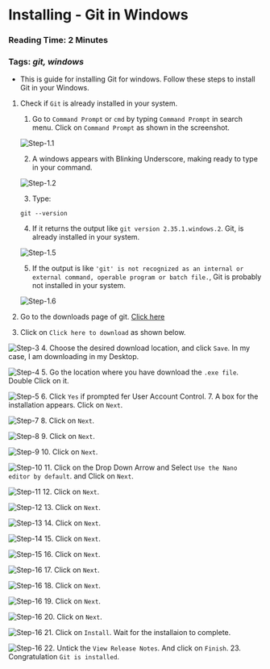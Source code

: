 # Installing - Git in Windows
### Reading Time: 2 Minutes
### Tags: *git, windows*
- This is guide for installing Git for windows. Follow these steps to install Git in your Windows.

1. Check if `Git` is already installed in your system.
    1. Go to `Command Prompt` or `cmd` by typing `Command Prompt` in search menu. Click on `Command Prompt` as shown in the screenshot.
    
    ![Step-1.1](./assets-01_installing-git-windows/1.png)

    2. A windows appears with Blinking Underscore, making ready to type in your command.
    
    ![Step-1.2](./assets-01_installing-git-windows/2.png)

    3. Type:
    ```
    git --version
    ```
    4. If it returns the output like `git version 2.35.1.windows.2`. Git, is already installed in your system.
    
    ![Step-1.5](./assets-01_installing-git-windows/23.png)

    5. If the output is like `'git' is not recognized as an internal or external command, operable program or batch file.`, Git is probably not installed in your system.
    
    ![Step-1.6](./assets-01_installing-git-windows/3.png)

2. Go to the downloads page of git. [Click here](https://git-scm.com/download/win)

3. Click on `Click here to download` as shown below.

![Step-3](./assets-01_installing-git-windows/4.png)
4. Choose the desired download location, and click `Save`. In my case, I am downloading in my Desktop.

![Step-4](./assets-01_installing-git-windows/5.png)
5. Go the location where you have download the `.exe file`. Double Click on it.

![Step-5](./assets-01_installing-git-windows/6.png)
6. Click `Yes` if prompted fer User Account Control.
7. A box for the installation appears. Click on `Next`.

![Step-7](./assets-01_installing-git-windows/7.png)
8. Click on `Next`.

![Step-8](./assets-01_installing-git-windows/8.png)
9. Click on `Next`.

![Step-9](./assets-01_installing-git-windows/9.png)
10. Click on `Next`.

![Step-10](./assets-01_installing-git-windows/10.png)
11. Click on the Drop Down Arrow and Select `Use the Nano editor by default`. and Click on `Next`.

![Step-11](./assets-01_installing-git-windows/11.png)
12. Click on `Next`.

![Step-12](./assets-01_installing-git-windows/12.png)
13. Click on `Next`.

![Step-13](./assets-01_installing-git-windows/13.png)
14. Click on `Next`.

![Step-14](./assets-01_installing-git-windows/14.png)
15. Click on `Next`.

![Step-15](./assets-01_installing-git-windows/15.png)
16. Click on `Next`.

![Step-16](./assets-01_installing-git-windows/16.png)
17. Click on `Next`.

![Step-16](./assets-01_installing-git-windows/17.png)
18. Click on `Next`.

![Step-16](./assets-01_installing-git-windows/18.png)
19. Click on `Next`.

![Step-16](./assets-01_installing-git-windows/19.png)
20. Click on `Next`.

![Step-16](./assets-01_installing-git-windows/20.png)
21. Click on `Install`. Wait for the installaion to complete.

![Step-16](./assets-01_installing-git-windows/21.png)
22. Untick the `View Release Notes`. And click on `Finish`.
23. Congratulation `Git is installed`.